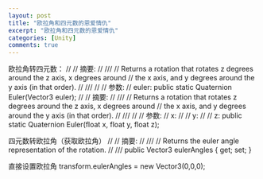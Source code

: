 ```yaml
---
layout: post
title: "欧拉角和四元数的恩爱情仇"
excerpt: "欧拉角和四元数的恩爱情仇"
categories: [Unity]
comments: true
---
```


欧拉角转四元数：
    //
    // 摘要:
    //     ///
    //     Returns a rotation that rotates z degrees around the z axis, x degrees around
    //     the x axis, and y degrees around the y axis (in that order).
    //     ///
    //
    // 参数:
    //   euler:
    public static Quaternion Euler(Vector3 euler);
    //
    // 摘要:
    //     ///
    //     Returns a rotation that rotates z degrees around the z axis, x degrees around
    //     the x axis, and y degrees around the y axis (in that order).
    //     ///
    //
    // 参数:
    //   x:
    //
    //   y:
    //
    //   z:
    public static Quaternion Euler(float x, float y, float z);

四元数转欧拉角（获取欧拉角）
    //
    // 摘要:
    //     ///
    //     Returns the euler angle representation of the rotation.
    //     ///
    public Vector3 eulerAngles { get; set; }

直接设置欧拉角
    transform.eulerAngles = new Vector3(0,0,0);
